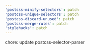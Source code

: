 ```yaml
---
'postcss-minify-selectors': patch
'postcss-unique-selectors': patch
'postcss-discard-unused': patch
'postcss-merge-rules': patch
'stylehacks': patch
---
```


chore: update postcss-selector-parser
